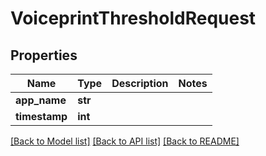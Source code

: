 # VoiceprintThresholdRequest

## Properties
Name | Type | Description | Notes
------------ | ------------- | ------------- | -------------
**app_name** | **str** |  | 
**timestamp** | **int** |  | 

[[Back to Model list]](../README.md#documentation-for-models) [[Back to API list]](../README.md#documentation-for-api-endpoints) [[Back to README]](../README.md)


